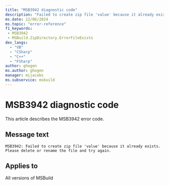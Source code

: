 ```yaml
---
title: "MSB3942 diagnostic code"
description: "Failed to create zip file 'value' because it already exists.  Please delete or rename the file and try again."
ms.date: 12/06/2024
ms.topic: "error-reference"
f1_keywords:
 - MSB3942
 - MSBuild.ZipDirectory.ErrorFileExists
dev_langs:
  - "VB"
  - "CSharp"
  - "C++"
  - "FSharp"
author: ghogen
ms.author: ghogen
manager: mijacobs
ms.subservice: msbuild
---
```


# MSB3942 diagnostic code

<!-- :::ErrorDefinitionDescription::: -->
<!-- :::editable-content name="introDescription"::: -->
This article describes the MSB3942 error code.
<!-- :::editable-content-end::: -->

## Message text

```output
MSB3942: Failed to create zip file 'value' because it already exists.  Please delete or rename the file and try again.
```

<!-- :::editable-content name="postOutputDescription"::: -->
<!--
{StrBegin="MSB3942: "}
-->
<!-- :::editable-content-end::: -->
<!-- :::ErrorDefinitionDescription-end::: -->

## Applies to

All versions of MSBuild
